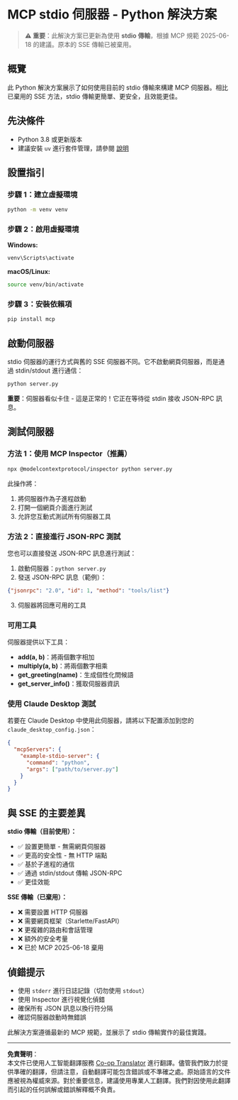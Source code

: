<!--
CO_OP_TRANSLATOR_METADATA:
{
  "original_hash": "68cd055621b3370948a5a1dff7bedc9a",
  "translation_date": "2025-08-26T20:29:41+00:00",
  "source_file": "03-GettingStarted/05-stdio-server/solution/python/README.md",
  "language_code": "hk"
}
-->
# MCP stdio 伺服器 - Python 解決方案

> **⚠️ 重要**：此解決方案已更新為使用 **stdio 傳輸**，根據 MCP 規範 2025-06-18 的建議。原本的 SSE 傳輸已被棄用。

## 概覽

此 Python 解決方案展示了如何使用目前的 stdio 傳輸來構建 MCP 伺服器。相比已棄用的 SSE 方法，stdio 傳輸更簡單、更安全，且效能更佳。

## 先決條件

- Python 3.8 或更新版本
- 建議安裝 `uv` 進行套件管理，請參閱 [說明](https://docs.astral.sh/uv/#highlights)

## 設置指引

### 步驟 1：建立虛擬環境

```bash
python -m venv venv
```

### 步驟 2：啟用虛擬環境

**Windows:**
```bash
venv\Scripts\activate
```

**macOS/Linux:**
```bash
source venv/bin/activate
```

### 步驟 3：安裝依賴項

```bash
pip install mcp
```

## 啟動伺服器

stdio 伺服器的運行方式與舊的 SSE 伺服器不同。它不啟動網頁伺服器，而是通過 stdin/stdout 進行通信：

```bash
python server.py
```

**重要**：伺服器看似卡住 - 這是正常的！它正在等待從 stdin 接收 JSON-RPC 訊息。

## 測試伺服器

### 方法 1：使用 MCP Inspector（推薦）

```bash
npx @modelcontextprotocol/inspector python server.py
```

此操作將：
1. 將伺服器作為子進程啟動
2. 打開一個網頁介面進行測試
3. 允許您互動式測試所有伺服器工具

### 方法 2：直接進行 JSON-RPC 測試

您也可以直接發送 JSON-RPC 訊息進行測試：

1. 啟動伺服器：`python server.py`
2. 發送 JSON-RPC 訊息（範例）：

```json
{"jsonrpc": "2.0", "id": 1, "method": "tools/list"}
```

3. 伺服器將回應可用的工具

### 可用工具

伺服器提供以下工具：

- **add(a, b)**：將兩個數字相加
- **multiply(a, b)**：將兩個數字相乘  
- **get_greeting(name)**：生成個性化問候語
- **get_server_info()**：獲取伺服器資訊

### 使用 Claude Desktop 測試

若要在 Claude Desktop 中使用此伺服器，請將以下配置添加到您的 `claude_desktop_config.json`：

```json
{
  "mcpServers": {
    "example-stdio-server": {
      "command": "python",
      "args": ["path/to/server.py"]
    }
  }
}
```

## 與 SSE 的主要差異

**stdio 傳輸（目前使用）：**
- ✅ 設置更簡單 - 無需網頁伺服器
- ✅ 更高的安全性 - 無 HTTP 端點
- ✅ 基於子進程的通信
- ✅ 通過 stdin/stdout 傳輸 JSON-RPC
- ✅ 更佳效能

**SSE 傳輸（已棄用）：**
- ❌ 需要設置 HTTP 伺服器
- ❌ 需要網頁框架（Starlette/FastAPI）
- ❌ 更複雜的路由和會話管理
- ❌ 額外的安全考量
- ❌ 已於 MCP 2025-06-18 棄用

## 偵錯提示

- 使用 `stderr` 進行日誌記錄（切勿使用 `stdout`）
- 使用 Inspector 進行視覺化偵錯
- 確保所有 JSON 訊息以換行符分隔
- 確認伺服器啟動時無錯誤

此解決方案遵循最新的 MCP 規範，並展示了 stdio 傳輸實作的最佳實踐。

---

**免責聲明**：  
本文件已使用人工智能翻譯服務 [Co-op Translator](https://github.com/Azure/co-op-translator) 進行翻譯。儘管我們致力於提供準確的翻譯，但請注意，自動翻譯可能包含錯誤或不準確之處。原始語言的文件應被視為權威來源。對於重要信息，建議使用專業人工翻譯。我們對因使用此翻譯而引起的任何誤解或錯誤解釋概不負責。